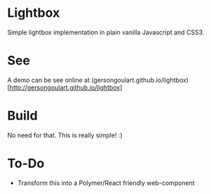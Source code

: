 # Lightbox

Simple lightbox implementation in plain vanilla Javascript and CSS3.


# See

A demo can be see online at (gersongoulart.github.io/lightbox)[http://gersongoulart.github.io/lightbox]


# Build

No need for that. This is really simple! :)


# To-Do

- Transform this into a Polymer/React friendly web-component